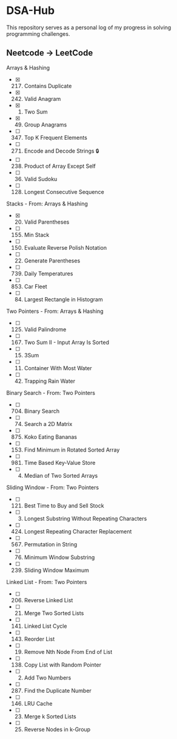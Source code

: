 # DSA-Hub
This repository serves as a personal log of my progress in solving programming challenges.

## Neetcode -> LeetCode

Arrays & Hashing
- [x] 217. Contains Duplicate
- [x] 242. Valid Anagram
- [x] 1. Two Sum
- [x] 49. Group Anagrams
- [ ] 347. Top K Frequent Elements
- [ ] 271. Encode and Decode Strings 🔒
- [ ] 238. Product of Array Except Self
- [ ] 36. Valid Sudoku
- [ ] 128. Longest Consecutive Sequence

Stacks - From: Arrays & Hashing
- [x] 20. Valid Parentheses
- [ ] 155. Min Stack
- [ ] 150. Evaluate Reverse Polish Notation
- [ ] 22. Generate Parentheses
- [ ] 739. Daily Temperatures
- [ ] 853. Car Fleet
- [ ] 84. Largest Rectangle in Histogram

Two Pointers - From: Arrays & Hashing
- [ ] 125. Valid Palindrome
- [ ] 167. Two Sum II - Input Array Is Sorted
- [ ] 15. 3Sum
- [ ] 11. Container With Most Water
- [ ] 42. Trapping Rain Water

Binary Search - From: Two Pointers
- [ ] 704. Binary Search
- [ ] 74. Search a 2D Matrix
- [ ] 875. Koko Eating Bananas
- [ ] 153. Find Minimum in Rotated Sorted Array
- [ ] 981. Time Based Key-Value Store
- [ ] 4. Median of Two Sorted Arrays

Sliding Window - From: Two Pointers
- [ ] 121. Best Time to Buy and Sell Stock
- [ ] 3. Longest Substring Without Repeating Characters
- [ ] 424. Longest Repeating Character Replacement
- [ ] 567. Permutation in String
- [ ] 76. Minimum Window Substring
- [ ] 239. Sliding Window Maximum

Linked List - From: Two Pointers
- [ ] 206. Reverse Linked List
- [ ] 21. Merge Two Sorted Lists
- [ ] 141. Linked List Cycle
- [ ] 143. Reorder List
- [ ] 19. Remove Nth Node From End of List
- [ ] 138. Copy List with Random Pointer
- [ ] 2. Add Two Numbers
- [ ] 287. Find the Duplicate Number
- [ ] 146. LRU Cache
- [ ] 23. Merge k Sorted Lists
- [ ] 25. Reverse Nodes in k-Group